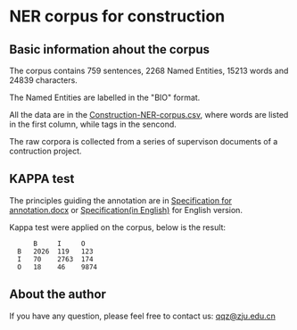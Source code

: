 # NER corpus for construction

## Basic information ahout the corpus

The corpus contains 759 sentences, 2268 Named Entities, 15213 words and 24839 characters.

The Named Entities are labelled in the "BIO" format.

All the data are in the [Construction-NER-corpus.csv](https://github.com/isotrforever/NER-corpus-for-construction/blob/master/Construction-NER-corpus.csv), where words are listed in the first column, while tags in the sencond.

The raw corpora is collected from a series of supervison documents of a contruction project.

## KAPPA test

The principles guiding the annotation are in [Specification for annotation.docx](https://github.com/isotrforever/NER-corpus-for-construction/blob/master/Specification%20for%20annotation.docx) or [Specification(in English)](https://github.com/isotrforever/NER-corpus-for-construction/blob/master/Specification%20(in%20English).md) for English version.

Kappa test were applied on the corpus, below is the result:

          B     I     O
      B   2026  119   123
      I   70    2763  174
      O   18    46    9874

## About the author

If you have any question, please feel free to contact us: qqz@zju.edu.cn
